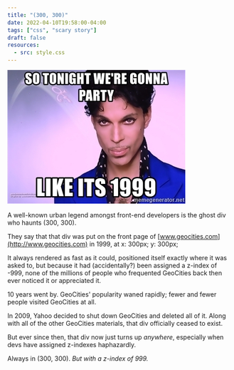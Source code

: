 ```yaml
---
title: "(300, 300)"
date: 2022-04-10T19:58:00-04:00
tags: ["css", "scary story"]
draft: false
resources:
  - src: style.css
---
```


<div id="ghost">
  <img id="prince" src="prince.jpg">
</div>

A well-known urban legend amongst front-end developers is the ghost div who haunts (300, 300).

They say that that div was put on the front page of [www.geocities.com](http://www.geocities.com) in 1999, at x: 300px; y: 300px;

It always rendered as fast as it could, positioned itself exactly where it was asked to, but because it had (accidentally?) been assigned a z-index of -999, none of the millions of people who frequented GeoCities back then ever noticed it or appreciated it.

10 years went by. GeoCities' popularity waned rapidly; fewer and fewer people visited GeoCities at all.

In 2009, Yahoo decided to shut down GeoCities and deleted all of it. Along with all of the other GeoCities materials, that div officially ceased to exist.

But ever since then, that div now just turns up *anywhere*, especially when devs have assigned z-indexes haphazardly.

Always in (300, 300). *But with a z-index of 999.*

